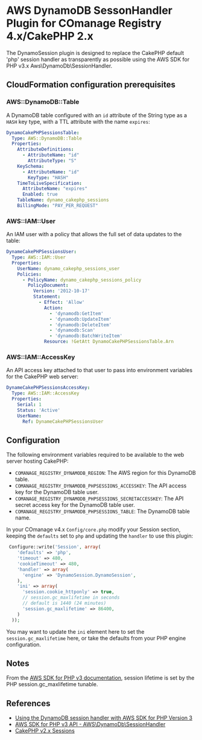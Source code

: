 # AWS DynamoDB SessonHandler Plugin for COmanage Registry 4.x/CakePHP 2.x

The DynamoSession plugin is designed to replace the CakePHP default 'php' session handler as transparently as possible
using the AWS SDK for PHP v3.x Aws\DynamoDb\SessionHandler.

## CloudFormation configuration prerequisites

### AWS::DynamoDB::Table

A DynamoDB table configured with an `id` attribute of the String type as a `HASH` key type, with a TTL attribute with
the name `expires`:

```yaml
DynamoCakePHPSessionsTable:
  Type: AWS::DynamoDB::Table
  Properties:
    AttributeDefinitions:
      - AttributeName: "id"
        AttributeType: "S"
    KeySchema:
      - AttributeName: "id"
        KeyType: "HASH"
    TimeToLiveSpecification:
      AttributeName: "expires"
      Enabled: true
    TableName: dynamo_cakephp_sessions
    BillingMode: "PAY_PER_REQUEST"
```

### AWS::IAM::User

An IAM user with a policy that allows the full set of data updates to the table:

```yaml
DynameCakePHPSessionsUser:
  Type: AWS::IAM::User
  Properties:
    UserName: dynamo_cakephp_sessions_user
    Policies:
      - PolicyName: dynamo_cakephp_sessions_policy
        PolicyDocument:
          Version: '2012-10-17'
          Statement:
            - Effect: 'Allow'
              Action:
                - 'dynamodb:GetItem'
                - 'dynamodb:UpdateItem'
                - 'dynamodb:DeleteItem'
                - 'dynamodb:Scan'
                - 'dynamodb:BatchWriteItem'
              Resource: !GetAtt DynamoCakePHPSessionsTable.Arn
```

### AWS::IAM::AccessKey

An API access key attached to that user to pass into environment variables for the CakePHP web server:

```yaml
DynameCakePHPSessionsAccessKey:
  Type: AWS::IAM::AccessKey
  Properties:
    Serial: 1
    Status: 'Active'
    UserName:
      Ref: DynameCakePHPSessionsUser
```

## Configuration

The following environment variables required to be available to the web server hosting CakePHP:

- `COMANAGE_REGISTRY_DYNAMODB_REGION`: The AWS region for this DynamoDB table.
- `COMANAGE_REGISTRY_DYNAMODB_PHPSESSIONS_ACCESSKEY`: The API access key for the DynamoDB table user.
- `COMANAGE_REGISTRY_DYNAMODB_PHPSESSIONS_SECRETACCESSKEY`: The API secret access key for the DynamoDB table user.
- `COMANAGE_REGISTRY_DYNAMODB_PHPSESSIONS_TABLE`: The DynamoDB table name.

In your COmanage v4.x `Config/core.php` modify your Session section, keeping the `defaults` set to `php` and updating
the `handler` to use this plugin:

```php
 Configure::write('Session', array(
    'defaults' => 'php',
    'timeout' => 480,
    'cookieTimeout' => 480,
    'handler' => array(
      'engine' => 'DynamoSession.DynamoSession',
    ),
    'ini' => array(
      'session.cookie_httponly' => true,
      // session.gc_maxlifetime in seconds
      // default is 1440 (24 minutes)
      'session.gc_maxlifetime' => 86400,
    )
  ));
```

You may want to update the `ini` element here to set the `session.gc_maxlifetime` here, or take the defaults from your
PHP engine configuration.

## Notes

From
the [AWS SDK for PHP v3 documentation](https://docs.aws.amazon.com/sdk-for-php/v3/developer-guide/service_dynamodb-session-handler.html#configuration),
session lifetime is set by the PHP session.gc_maxlifetime tunable.

## References

- [Using the DynamoDB session handler with AWS SDK for PHP Version 3](https://docs.aws.amazon.com/sdk-for-php/v3/developer-guide/service_dynamodb-session-handler.html#)
- [AWS SDK for PHP v3 API - AWS\DynamoDb\SessionHandler](https://docs.aws.amazon.com/aws-sdk-php/v3/api/class-Aws.DynamoDb.SessionHandler.html)
- [CakePHP v2.x Sessions](https://book.cakephp.org/2/en/development/sessions.html)